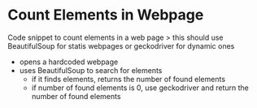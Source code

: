 # Count Elements in Webpage
Code snippet to count elements in a web page > this should use BeautifulSoup for statis webpages or geckodriver for dynamic ones

- opens a hardcoded webpage
- uses BeautifulSoup to search for elements
  - if it finds elements, returns the number of found elements
  - if number of found elements is 0, use geckodriver and return the number of found elements

